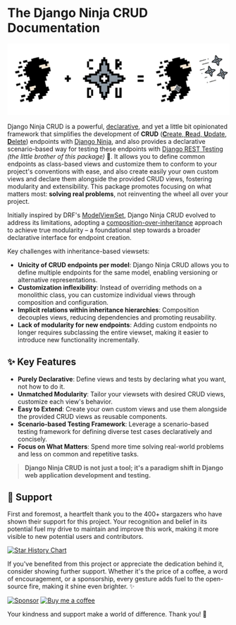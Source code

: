 # The Django Ninja CRUD Documentation

![Django Ninja CRUD](https://raw.githubusercontent.com/hbakri/django-ninja-crud/main/docs/assets/images/django-ninja-crud-cover.png)

Django Ninja CRUD is a powerful, [declarative](https://en.wikipedia.org/wiki/Declarative_programming), and yet a little bit opinionated framework that
simplifies the development of **CRUD** ([**C**reate, **R**ead, **U**pdate, **D**elete](https://en.wikipedia.org/wiki/Create,_read,_update_and_delete))
endpoints with [Django Ninja](https://github.com/vitalik/django-ninja), and also
provides a declarative scenario-based way for testing these endpoints with
[Django REST Testing](https://github.com/hbakri/django-rest-testing) _(the little brother of this package)_ 🐣.
It allows you to define common endpoints as class-based views and customize them to
conform to your project's conventions with ease, and also create easily your own
custom views and declare them alongside the provided CRUD views, fostering modularity
and extensibility. This package promotes focusing on what matters most:
**solving real problems**, not reinventing the wheel all over your project.

Initially inspired by DRF's [ModelViewSet](https://www.django-rest-framework.org/api-guide/viewsets/#modelviewset),
Django Ninja CRUD evolved to address its limitations, adopting a
[composition-over-inheritance](https://en.wikipedia.org/wiki/Composition_over_inheritance)
approach to achieve true modularity – a foundational step towards a broader declarative
interface for endpoint creation.

Key challenges with inheritance-based viewsets:
- **Unicity of CRUD endpoints per model**: Django Ninja CRUD allows you to define multiple endpoints for the same model, enabling versioning or alternative representations.
- **Customization inflexibility**: Instead of overriding methods on a monolithic class, you can customize individual views through composition and configuration.
- **Implicit relations within inheritance hierarchies**: Composition decouples views, reducing dependencies and promoting reusability.
- **Lack of modularity for new endpoints**: Adding custom endpoints no longer requires subclassing the entire viewset, making it easier to introduce new functionality incrementally.

## ✨ Key Features
- **Purely Declarative**: Define views and tests by declaring what you want, not how to do it.
- **Unmatched Modularity**: Tailor your viewsets with desired CRUD views, customize each view's behavior.
- **Easy to Extend**: Create your own custom views and use them alongside the provided CRUD views as reusable components.
- **Scenario-based Testing Framework**: Leverage a scenario-based testing framework for defining diverse test cases declaratively and concisely.
- **Focus on What Matters**: Spend more time solving real-world problems and less on common and repetitive tasks.

> **Django Ninja CRUD is not just a tool; it's a paradigm shift in Django web application development and testing.**

## 🫶 Support
First and foremost, a heartfelt thank you to the 400+ stargazers who have shown their support for this project. Your recognition and belief in its potential fuel my drive to maintain and improve this work, making it more visible to new potential users and contributors.

[![Star History Chart](https://api.star-history.com/svg?repos=hbakri/django-ninja-crud&type=Date)](https://star-history.com/#hbakri/django-ninja-crud&Date)

If you've benefited from this project or appreciate the dedication behind it, consider showing further support. Whether it's the price of a coffee, a word of encouragement, or a sponsorship, every gesture adds fuel to the open-source fire, making it shine even brighter. ✨

[![Sponsor](https://img.shields.io/badge/sponsor-donate-pink?logo=github-sponsors&logoColor=white)](https://github.com/sponsors/hbakri)
[![Buy me a coffee](https://img.shields.io/badge/buy_me_a_coffee-donate-pink?logo=buy-me-a-coffee&logoColor=white)](https://www.buymeacoffee.com/hbakri)

Your kindness and support make a world of difference. Thank you! 🙏
